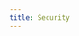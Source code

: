 ```yaml
---
title: Security
---
```


<ExternalRedirect href="https://docs.uniswap.org/protocol/V2/concepts/advanced-topics/security" />
